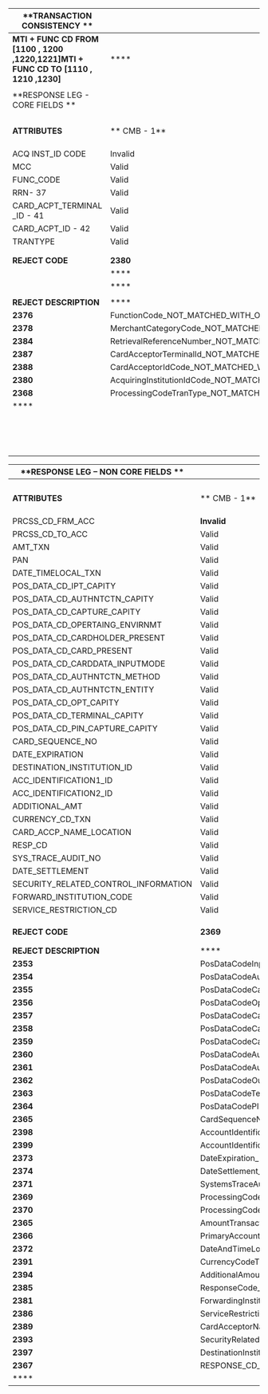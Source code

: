 | **TRANSACTION CONSISTENCY **             |                                          |              |              |              |               |          |              |      |      |          |      |      |      |      |      |      |      |      |      |      |      |                                     |
| ---------------------------------------- | ---------------------------------------- | ------------ | ------------ | ------------ | ------------- | -------- | ------------ | ---- | ---- | -------- | ---- | ---- | ---- | ---- | ---- | ---- | ---- | ---- | ---- | ---- | ---- | ----------------------------------- |
| **MTI + FUNC CD FROM [1100 , 1200 ,1220,1221]MTI + FUNC CD TO   [1110 , 1210 ,1230]** | ****                                     | ****         | ****         | ****         | ****          | ****     | ****         | **** | **** | ****     | **** | **** |      |      |      |      |      |      |      |      |      |                                     |
|                                          |                                          |              |              |              |               |          |              |      |      |          |      |      |      |      |      |      |      |      |      |      |      |                                     |
| **RESPONSE  LEG  - CORE FIELDS **        |                                          |              |              |              |               |          |              |      |      |          |      |      |      |      |      |      |      |      |      |      |      |                                     |
|                                          |                                          |              |              |              |               |          |              |      |      |          |      |      |      |      |      |      |      |      |      |      |      |                                     |
| **ATTRIBUTES**                           | **  CMB - 1**                            | ** CMB – 2** | ** CMB – 3** | ** CMB – 4** | **  CMB – 5** | ****     | ** CMB – 8** | **** | **** | ****     | **** | **** | **** | **** | **** | **** | **** | **** | **** | **** | **** | ****                                |
| ACQ INST_ID CODE                         | Invalid                                  | Valid        | Valid        | Valid        | Valid         | Valid    | Valid        |      |      |          | **** | **** | **** | **** | **** | **** | **** | **** | **** | **** | **** | ****                                |
| MCC                                      | Valid                                    | Invalid      | Valid        | Valid        | Valid         | Valid    | Valid        |      |      |          | **** | **** | **** | **** | **** | **** | **** | **** | **** | **** | **** | ****                                |
| FUNC_CODE                                | Valid                                    | Valid        | Invalid      | Valid        | Valid         | Valid    | Valid        |      |      |          | **** | **** | **** | **** | **** | **** | **** | **** | **** | **** | **** | ****                                |
| RRN- 37                                  | Valid                                    | Valid        | Valid        | Invalid      | Valid         | Valid    | Valid        |      |      |          |      |      |      |      |      |      |      |      |      |      |      |                                     |
| CARD_ACPT_TERMINAL _ID - 41              | Valid                                    | Valid        | Valid        | Valid        | Invalid       | Valid    | Valid        |      |      |          |      |      |      |      |      |      |      |      |      |      |      |                                     |
| CARD_ACPT_ID - 42                        | Valid                                    | Valid        | Valid        | Valid        | Valid         | Invalid  | Valid        |      |      |          |      |      |      |      |      |      |      |      |      |      |      |                                     |
| TRANTYPE                                 | Valid                                    | Valid        | Valid        | Valid        | Valid         | Valid    | Invalid      |      |      |          |      |      |      |      |      |      |      |      |      |      |      |                                     |
|                                          |                                          |              |              |              |               |          |              |      |      |          |      |      |      |      |      |      |      |      |      |      |      |                                     |
|                                          |                                          |              |              |              |               |          |              |      |      |          |      |      |      |      |      |      |      |      |      |      |      |                                     |
| **REJECT  CODE**                         | **2380**                                 | **2378**     | **2376**     | **2384**     | **2387**      | **2388** | **2368**     |      | **** | **2371** |      |      |      |      |      |      |      |      |      |      |      |                                     |
|                                          | ****                                     | ****         | ****         | ****         | ****          | ****     |              |      |      |          |      |      |      |      |      |      |      |      |      |      |      |                                     |
|                                          | ****                                     | ****         | ****         | ****         | ****          | ****     |              |      |      |          |      |      |      |      |      |      |      |      |      |      |      |                                     |
|                                          |                                          |              |              |              |               |          |              |      |      |          |      |      |      |      |      |      |      |      |      |      |      |                                     |
| **REJECT DESCRIPTION**                   | ****                                     | ****         | ****         | ****         | ****          | ****     | ****         | **** | **** | ****     | **** | **** | **** | **** | **** | **** | **** | **** | **** | **** | **** | ****                                |
| **2376**                                 | FunctionCode_NOT_MATCHED_WITH_ORIGINAL   |              |              |              |               |          |              |      |      |          |      |      |      |      |      |      |      |      |      |      |      |                                     |
| **2378**                                 | MerchantCategoryCode_NOT_MATCHED_WITH_ORIGINAL |              |              |              |               |          |              |      |      |          |      |      |      |      |      |      |      |      |      |      |      |                                     |
| **2384**                                 | RetrievalReferenceNumber_NOT_MATCHED_WITH_ORIGINAL |              |              |              |               |          |              |      |      |          |      |      |      |      |      |      |      |      |      |      |      |                                     |
| **2387**                                 | CardAcceptorTerminalId_NOT_MATCHED_WITH_ORIGINAL |              |              |              |               |          |              |      |      |          |      |      |      |      |      |      |      |      |      |      |      |                                     |
| **2388**                                 | CardAcceptorIdCode_NOT_MATCHED_WITH_ORIGINAL |              |              |              |               |          |              |      |      |          |      |      |      |      |      |      |      |      |      |      |      |                                     |
| **2380**                                 | AcquiringInstitutionIdCode_NOT_MATCHED_WITH_ORIGINAL |              |              |              |               |          |              |      |      |          |      |      |      |      |      |      |      |      |      |      |      |                                     |
| **2368**                                 | ProcessingCodeTranType_NOT_MATCHED_WITH_ORIGINAL |              |              |              |               |          |              |      |      |          |      |      |      |      |      |      |      |      |      |      |      |                                     |
| ****                                     |                                          |              |              |              |               |          |              |      |      |          |      |      |      |      |      |      |      |      |      |      |      |                                     |
|                                          |                                          |              |              |              |               |          |              |      |      |          |      |      |      |      |      |      |      |      |      |      |      | **RESPONSE LEG – NON CORE FIELDS ** |

| **RESPONSE LEG – NON CORE FIELDS **  | ****                                     | ****         | ****         | ****         | ****          | ****          | ****          | ****          | ****          | ****           | ****           | ****           | ****           | ****           | ****           | ****           | ****           | ****           | ****           | ****           | ****           | ****           | ****           | ****           | ****           | ****           | ****           | ****           | ****           | ****           | ****           |
| ------------------------------------ | ---------------------------------------- | ------------ | ------------ | ------------ | ------------- | ------------- | ------------- | ------------- | ------------- | -------------- | -------------- | -------------- | -------------- | -------------- | -------------- | -------------- | -------------- | -------------- | -------------- | -------------- | -------------- | -------------- | -------------- | -------------- | -------------- | -------------- | -------------- | -------------- | -------------- | -------------- | -------------- |
|                                      |                                          |              |              |              |               |               |               |               |               |                |                |                |                |                |                |                |                |                |                |                |                |                |                |                |                |                |                |                |                |                |                |
| **ATTRIBUTES**                       | **  CMB - 1**                            | ** CMB – 2** | ** CMB – 3** | ** CMB – 4** | **  CMB – 5** | **  CMB – 6** | **  CMB – 7** | **  CMB – 8** | **  CMB – 9** | **  CMB – 10** | **  CMB – 11** | **  CMB – 12** | **  CMB – 13** | **  CMB – 14** | **  CMB – 15** | **  CMB – 16** | **  CMB – 17** | **  CMB – 18** | **  CMB – 19** | **  CMB – 20** | **  CMB – 21** | **  CMB – 22** | **  CMB – 23** | **  CMB – 24** | **  CMB – 25** | **  CMB – 26** | **  CMB – 27** | **  CMB – 28** | **  CMB – 29** | **  CMB – 30** | **  CMB – 31** |
| PRCSS_CD_FRM_ACC                     | **Invalid**                              | Valid        | Valid        | Valid        | Valid         | Valid         | Valid         | Valid         | Valid         | Valid          | Valid          | Valid          | Valid          | Valid          | Valid          | Valid          | Valid          | Valid          | Valid          | Valid          | Valid          | Valid          | Valid          | Valid          | Valid          | Valid          | Valid          | Valid          | Valid          | Valid          | Valid          |
| PRCSS_CD_TO_ACC                      | Valid                                    | **Invalid**  | Valid        | Valid        | Valid         | Valid         | Valid         | Valid         | Valid         | Valid          | Valid          | Valid          | Valid          | Valid          | Valid          | Valid          | Valid          | Valid          | Valid          | Valid          | Valid          | Valid          | Valid          | Valid          | Valid          | Valid          | Valid          | Valid          | Valid          | Valid          | Valid          |
| AMT_TXN                              | Valid                                    | Valid        | **Invalid**  | Valid        | Valid         | Valid         | Valid         | Valid         | Valid         | Valid          | Valid          | Valid          | Valid          | Valid          | Valid          | Valid          | Valid          | Valid          | Valid          | Valid          | Valid          | Valid          | Valid          | Valid          | Valid          | Valid          | Valid          | Valid          | Valid          | Valid          | Valid          |
| PAN                                  | Valid                                    | Valid        | Valid        | **Invalid**  | Valid         | Valid         | Valid         | Valid         | Valid         | Valid          | Valid          | Valid          | Valid          | Valid          | Valid          | Valid          | Valid          | Valid          | Valid          | Valid          | Valid          | Valid          | Valid          | Valid          | Valid          | Valid          | Valid          | Valid          | Valid          | Valid          | Valid          |
| DATE_TIMELOCAL_TXN                   | Valid                                    | Valid        | Valid        | Valid        | **Invalid**   | Valid         | Valid         | Valid         | Valid         | Valid          | Valid          | Valid          | Valid          | Valid          | Valid          | Valid          | Valid          | Valid          | Valid          | Valid          | Valid          | Valid          | Valid          | Valid          | Valid          | Valid          | Valid          | Valid          | Valid          | Valid          | Valid          |
| POS_DATA_CD_IPT_CAPITY               | Valid                                    | Valid        | Valid        | Valid        | Valid         | **Invalid**   | Valid         | Valid         | Valid         | Valid          | Valid          | Valid          | Valid          | Valid          | Valid          | Valid          | Valid          | Valid          | Valid          | Valid          | Valid          | Valid          | Valid          | Valid          | Valid          | Valid          | Valid          | Valid          | Valid          | Valid          | Valid          |
| POS_DATA_CD_AUTHNTCTN_CAPITY         | Valid                                    | Valid        | Valid        | Valid        | Valid         | Valid         | **Invalid**   | Valid         | Valid         | Valid          | Valid          | Valid          | Valid          | Valid          | Valid          | Valid          | Valid          | Valid          | Valid          | Valid          | Valid          | Valid          | Valid          | Valid          | Valid          | Valid          | Valid          | Valid          | Valid          | Valid          | Valid          |
| POS_DATA_CD_CAPTURE_CAPITY           | Valid                                    | Valid        | Valid        | Valid        | Valid         | Valid         | Valid         | **Invalid**   | Valid         | Valid          | Valid          | Valid          | Valid          | Valid          | Valid          | Valid          | Valid          | Valid          | Valid          | Valid          | Valid          | Valid          | Valid          | Valid          | Valid          | Valid          | Valid          | Valid          | Valid          | Valid          | Valid          |
| POS_DATA_CD_OPERTAING_ENVIRNMT       | Valid                                    | Valid        | Valid        | Valid        | Valid         | Valid         | Valid         | Valid         | **Invalid**   | Valid          | Valid          | Valid          | Valid          | Valid          | Valid          | Valid          | Valid          | Valid          | Valid          | Valid          | Valid          | Valid          | Valid          | Valid          | Valid          | Valid          | Valid          | Valid          | Valid          | Valid          | Valid          |
| POS_DATA_CD_CARDHOLDER_PRESENT       | Valid                                    | Valid        | Valid        | Valid        | Valid         | Valid         | Valid         | Valid         | Valid         | **Invalid**    | Valid          | Valid          | Valid          | Valid          | Valid          | Valid          | Valid          | Valid          | Valid          | Valid          | Valid          | Valid          | Valid          | Valid          | Valid          | Valid          | Valid          | Valid          | Valid          | Valid          | Valid          |
| POS_DATA_CD_CARD_PRESENT             | Valid                                    | Valid        | Valid        | Valid        | Valid         | Valid         | Valid         | Valid         | Valid         | Valid          | **Invalid**    | Valid          | Valid          | Valid          | Valid          | Valid          | Valid          | Valid          | Valid          | Valid          | Valid          | Valid          | Valid          | Valid          | Valid          | Valid          | Valid          | Valid          | Valid          | Valid          | Valid          |
| POS_DATA_CD_CARDDATA_INPUTMODE       | Valid                                    | Valid        | Valid        | Valid        | Valid         | Valid         | Valid         | Valid         | Valid         | Valid          | Valid          | **Invalid**    | Valid          | Valid          | Valid          | Valid          | Valid          | Valid          | Valid          | Valid          | Valid          | Valid          | Valid          | Valid          | Valid          | Valid          | Valid          | Valid          | Valid          | Valid          | Valid          |
| POS_DATA_CD_AUTHNTCTN_METHOD         | Valid                                    | Valid        | Valid        | Valid        | Valid         | Valid         | Valid         | Valid         | Valid         | Valid          | Valid          | Valid          | **Invalid**    | Valid          | Valid          | Valid          | Valid          | Valid          | Valid          | Valid          | Valid          | Valid          | Valid          | Valid          | Valid          | Valid          | Valid          | Valid          | Valid          | Valid          | Valid          |
| POS_DATA_CD_AUTHNTCTN_ENTITY         | Valid                                    | Valid        | Valid        | Valid        | Valid         | Valid         | Valid         | Valid         | Valid         | Valid          | Valid          | Valid          | Valid          | **Invalid**    | Valid          | Valid          | Valid          | Valid          | Valid          | Valid          | Valid          | Valid          | Valid          | Valid          | Valid          | Valid          | Valid          | Valid          | Valid          | Valid          | Valid          |
| POS_DATA_CD_OPT_CAPITY               | Valid                                    | Valid        | Valid        | Valid        | Valid         | Valid         | Valid         | Valid         | Valid         | Valid          | Valid          | Valid          | Valid          | Valid          | **Invalid**    | Valid          | Valid          | Valid          | Valid          | Valid          | Valid          | Valid          | Valid          | Valid          | Valid          | Valid          | Valid          | Valid          | Valid          | Valid          | Valid          |
| POS_DATA_CD_TERMINAL_CAPITY          | Valid                                    | Valid        | Valid        | Valid        | Valid         | Valid         | Valid         | Valid         | Valid         | Valid          | Valid          | Valid          | Valid          | Valid          | Valid          | **Invalid**    | Valid          | Valid          | Valid          | Valid          | Valid          | Valid          | Valid          | Valid          | Valid          | Valid          | Valid          | Valid          | Valid          | Valid          | Valid          |
| POS_DATA_CD_PIN_CAPTURE_CAPITY       | Valid                                    | Valid        | Valid        | Valid        | Valid         | Valid         | Valid         | Valid         | Valid         | Valid          | Valid          | Valid          | Valid          | Valid          | Valid          | Valid          | **Invalid**    | Valid          | Valid          | Valid          | Valid          | Valid          | Valid          | Valid          | Valid          | Valid          | Valid          | Valid          | Valid          | Valid          | Valid          |
| CARD_SEQUENCE_NO                     | Valid                                    | Valid        | Valid        | Valid        | Valid         | Valid         | Valid         | Valid         | Valid         | Valid          | Valid          | Valid          | Valid          | Valid          | Valid          | Valid          | Valid          | **Invalid**    | Valid          | Valid          | Valid          | Valid          | Valid          | Valid          | Valid          | Valid          | Valid          | Valid          | Valid          | Valid          | Valid          |
| DATE_EXPIRATION                      | Valid                                    | Valid        | Valid        | Valid        | Valid         | Valid         | Valid         | Valid         | Valid         | Valid          | Valid          | Valid          | Valid          | Valid          | Valid          | Valid          | Valid          | Valid          | **Invalid**    | Valid          | Valid          | Valid          | Valid          | Valid          | Valid          | Valid          | Valid          | Valid          | Valid          | Valid          | Valid          |
| DESTINATION_INSTITUTION_ID           | Valid                                    | Valid        | Valid        | Valid        | Valid         | Valid         | Valid         | Valid         | Valid         | Valid          | Valid          | Valid          | Valid          | Valid          | Valid          | Valid          | Valid          | Valid          | Valid          | **Invalid**    | Valid          | Valid          | Valid          | Valid          | Valid          | Valid          | Valid          | Valid          | Valid          | Valid          | Valid          |
| ACC_IDENTIFICATION1_ID               | Valid                                    | Valid        | Valid        | Valid        | Valid         | Valid         | Valid         | Valid         | Valid         | Valid          | Valid          | Valid          | Valid          | Valid          | Valid          | Valid          | Valid          | Valid          | Valid          | Valid          | **Invalid**    | Valid          | Valid          | Valid          | Valid          | Valid          | Valid          | Valid          | Valid          | Valid          | Valid          |
| ACC_IDENTIFICATION2_ID               | Valid                                    | Valid        | Valid        | Valid        | Valid         | Valid         | Valid         | Valid         | Valid         | Valid          | Valid          | Valid          | Valid          | Valid          | Valid          | Valid          | Valid          | Valid          | Valid          | Valid          | Valid          | **Invalid**    | Valid          | Valid          | Valid          | Valid          | Valid          | Valid          | Valid          | Valid          | Valid          |
| ADDITIONAL_AMT                       | Valid                                    | Valid        | Valid        | Valid        | Valid         | Valid         | Valid         | Valid         | Valid         | Valid          | Valid          | Valid          | Valid          | Valid          | Valid          | Valid          | Valid          | Valid          | Valid          | Valid          | Valid          | Valid          | **Invalid**    | Valid          | Valid          | Valid          | Valid          | Valid          | Valid          | Valid          | Valid          |
| CURRENCY_CD_TXN                      | Valid                                    | Valid        | Valid        | Valid        | Valid         | Valid         | Valid         | Valid         | Valid         | Valid          | Valid          | Valid          | Valid          | Valid          | Valid          | Valid          | Valid          | Valid          | Valid          | Valid          | Valid          | Valid          | Valid          | **Invalid**    | Valid          | Valid          | Valid          | Valid          | Valid          | Valid          | Valid          |
| CARD_ACCP_NAME_LOCATION              | Valid                                    | Valid        | Valid        | Valid        | Valid         | Valid         | Valid         | Valid         | Valid         | Valid          | Valid          | Valid          | Valid          | Valid          | Valid          | Valid          | Valid          | Valid          | Valid          | Valid          | Valid          | Valid          | Valid          | Valid          | **Invalid**    | Valid          | Valid          | Valid          | Valid          | Valid          | Valid          |
| RESP_CD                              | Valid                                    | Valid        | Valid        | Valid        | Valid         | Valid         | Valid         | Valid         | Valid         | Valid          | Valid          | Valid          | Valid          | Valid          | Valid          | Valid          | Valid          | Valid          | Valid          | Valid          | Valid          | Valid          | Valid          | Valid          | Valid          | **Invalid**    | Valid          | Valid          | Valid          | Valid          | Valid          |
| SYS_TRACE_AUDIT_NO                   | Valid                                    | Valid        | Valid        | Valid        | Valid         | Valid         | Valid         | Valid         | Valid         | Valid          | Valid          | Valid          | Valid          | Valid          | Valid          | Valid          | Valid          | Valid          | Valid          | Valid          | Valid          | Valid          | Valid          | Valid          | Valid          | Valid          | **Invalid**    | Valid          | Valid          | Valid          | Valid          |
| DATE_SETTLEMENT                      | Valid                                    | Valid        | Valid        | Valid        | Valid         | Valid         | Valid         | Valid         | Valid         | Valid          | Valid          | Valid          | Valid          | Valid          | Valid          | Valid          | Valid          | Valid          | Valid          | Valid          | Valid          | Valid          | Valid          | Valid          | Valid          | Valid          | Valid          | **Invalid**    | Valid          | Valid          | Valid          |
| SECURITY_RELATED_CONTROL_INFORMATION | Valid                                    | Valid        | Valid        | Valid        | Valid         | Valid         | Valid         | Valid         | Valid         | Valid          | Valid          | Valid          | Valid          | Valid          | Valid          | Valid          | Valid          | Valid          | Valid          | Valid          | Valid          | Valid          | Valid          | Valid          | Valid          | Valid          | Valid          | Valid          | **Invalid**    | Valid          | Valid          |
| FORWARD_INSTITUTION_CODE             | Valid                                    | Valid        | Valid        | Valid        | Valid         | Valid         | Valid         | Valid         | Valid         | Valid          | Valid          | Valid          | Valid          | Valid          | Valid          | Valid          | Valid          | Valid          | Valid          | Valid          | Valid          | Valid          | Valid          | Valid          | Valid          | Valid          | Valid          | Valid          | Valid          | **Invalid**    | Valid          |
| SERVICE_RESTRICTION_CD               | Valid                                    | Valid        | Valid        | Valid        | Valid         | Valid         | Valid         | Valid         | Valid         | Valid          | Valid          | Valid          | Valid          | Valid          | Valid          | Valid          | Valid          | Valid          | Valid          | Valid          | Valid          | Valid          | Valid          | Valid          | Valid          | Valid          | Valid          | Valid          | Valid          | Valid          | **Invalid**    |
|                                      |                                          |              |              |              |               |               |               |               |               |                |                |                |                |                |                |                |                |                |                |                |                |                |                |                |                |                |                |                |                |                |                |
|                                      |                                          |              |              |              |               |               |               |               |               |                |                |                |                |                |                |                |                |                |                |                |                |                |                |                |                |                |                |                |                |                |                |
|                                      |                                          |              |              |              |               |               |               |               |               |                |                |                |                |                |                |                |                |                |                |                |                |                |                |                |                |                |                |                |                |                |                |
| **REJECT  CODE**                     | **2369**                                 | **2370**     | **2365**     | **2366**     | **2372**      | **2353**      | **2354**      | **2355**      | **2356**      | **2357**       | **2358**       | **2359**       | **2360**       | **2361**       | **2362**       | **2363**       | **2364**       | **2365**       | **2373**       | **2397**       | **2398**       | **2399**       | **2394**       | **2391**       | **2389**       | **2385**       | **2371**       | **2374**       | **2393**       | **2381**       | **2386**       |
|                                      |                                          |              |              |              |               |               |               |               |               |                |                |                |                |                |                |                |                |                |                |                |                |                |                |                |                |                |                |                |                |                |                |
|                                      |                                          |              |              |              |               |               |               |               |               |                |                |                |                |                |                |                |                |                |                |                |                |                |                |                |                |                |                |                |                |                |                |
| **REJECT DESCRIPTION**               | ****                                     | ****         | ****         | ****         | ****          | ****          | ****          | ****          | ****          | ****           | ****           | ****           | ****           | ****           | ****           | ****           | ****           | ****           | ****           | ****           | ****           | ****           | ****           | ****           | ****           | ****           | ****           | ****           | ****           | ****           | ****           |
| **2353**                             | PosDataCodeInputCapability_NOT_MATCHED_WITH_ORIGINAL | ****         |              |              |               |               |               |               |               |                |                |                |                |                |                |                |                |                |                |                |                |                |                |                |                |                |                |                |                |                |                |
| **2354**                             | PosDataCodeAuthenticationCapability_NOT_MATCHED_WITH_ORIGINAL |              |              |              |               |               |               |               |               |                |                |                |                |                |                |                |                |                |                |                |                |                |                |                |                |                |                |                |                |                |                |
| **2355**                             | PosDataCodeCaptureCapability_NOT_MATCHED_WITH_ORIGINAL |              |              |              |               |               |               |               |               |                |                |                |                |                |                |                |                |                |                |                |                |                |                |                |                |                |                |                |                |                |                |
| **2356**                             | PosDataCodeOperatingEnvironment_NOT_MATCHED_WITH_ORIGINAL |              |              |              |               |               |               |               |               |                |                |                |                |                |                |                |                |                |                |                |                |                |                |                |                |                |                |                |                |                |                |
| **2357**                             | PosDataCodeCardholderPresent_NOT_MATCHED_WITH_ORIGINAL |              |              |              |               |               |               |               |               |                |                |                |                |                |                |                |                |                |                |                |                |                |                |                |                |                |                |                |                |                |                |
| **2358**                             | PosDataCodeCardPresent_NOT_MATCHED_WITH_ORIGINAL |              |              |              |               |               |               |               |               |                |                |                |                |                |                |                |                |                |                |                |                |                |                |                |                |                |                |                |                |                |                |
| **2359**                             | PosDataCodeCardDataInputMode_NOT_MATCHED_WITH_ORIGINAL |              |              |              |               |               |               |               |               |                |                |                |                |                |                |                |                |                |                |                |                |                |                |                |                |                |                |                |                |                |                |
| **2360**                             | PosDataCodeAuthenticationMethod_NOT_MATCHED_WITH_ORIGINAL |              |              |              |               |               |               |               |               |                |                |                |                |                |                |                |                |                |                |                |                |                |                |                |                |                |                |                |                |                |                |
| **2361**                             | PosDataCodeAuthenticationEntity_NOT_MATCHED_WITH_ORIGINAL |              |              |              |               |               |               |               |               |                |                |                |                |                |                |                |                |                |                |                |                |                |                |                |                |                |                |                |                |                |                |
| **2362**                             | PosDataCodeOutputCapability_NOT_MATCHED_WITH_ORIGINAL |              |              |              |               |               |               |               |               |                |                |                |                |                |                |                |                |                |                |                |                |                |                |                |                |                |                |                |                |                |                |
| **2363**                             | PosDataCodeTerminalCapability_NOT_MATCHED_WITH_ORIGINAL |              |              |              |               |               |               |               |               |                |                |                |                |                |                |                |                |                |                |                |                |                |                |                |                |                |                |                |                |                |                |
| **2364**                             | PosDataCodePINCaptureCapability_NOT_MATCHED_WITH_ORIGINAL |              |              |              |               |               |               |               |               |                |                |                |                |                |                |                |                |                |                |                |                |                |                |                |                |                |                |                |                |                |                |
| **2365**                             | CardSequenceNumber_NOT_MATCHED_WITH_ORIGINAL |              |              |              |               |               |               |               |               |                |                |                |                |                |                |                |                |                |                |                |                |                |                |                |                |                |                |                |                |                |                |
| **2398**                             | AccountIdentification1_NOT_MATCHED_WITH_ORIGINAL |              |              |              |               |               |               |               |               |                |                |                |                |                |                |                |                |                |                |                |                |                |                |                |                |                |                |                |                |                |                |
| **2399**                             | AccountIdentification2_NOT_MATCHED_WITH_ORIGINAL |              |              |              |               |               |               |               |               |                |                |                |                |                |                |                |                |                |                |                |                |                |                |                |                |                |                |                |                |                |                |
| **2373**                             | DateExpiration_NOT_MATCHED_WITH_ORIGINAL |              |              |              |               |               |               |               |               |                |                |                |                |                |                |                |                |                |                |                |                |                |                |                |                |                |                |                |                |                |                |
| **2374**                             | DateSettlement_NOT_MATCHED_WITH_ORIGINAL |              |              |              |               |               |               |               |               |                |                |                |                |                |                |                |                |                |                |                |                |                |                |                |                |                |                |                |                |                |                |
| **2371**                             | SystemsTraceAuditNumber_NOT_MATCHED_WITH_ORIGINAL |              |              |              |               |               |               |               |               |                |                |                |                |                |                |                |                |                |                |                |                |                |                |                |                |                |                |                |                |                |                |
| **2369**                             | ProcessingCodeFromAccount_NOT_MATCHED_WITH_ORIGINAL |              |              |              |               |               |               |               |               |                |                |                |                |                |                |                |                |                |                |                |                |                |                |                |                |                |                |                |                |                |                |
| **2370**                             | ProcessingCodeToAccount_NOT_MATCHED_WITH_ORIGINAL |              |              |              |               |               |               |               |               |                |                |                |                |                |                |                |                |                |                |                |                |                |                |                |                |                |                |                |                |                |                |
| **2365**                             | AmountTransaction_NOT_MATCHED_WITH_ORIGINAL |              |              |              |               |               |               |               |               |                |                |                |                |                |                |                |                |                |                |                |                |                |                |                |                |                |                |                |                |                |                |
| **2366**                             | PrimaryAccountNumber_NOT_MATCHED_WITH_ORIGINAL |              |              |              |               |               |               |               |               |                |                |                |                |                |                |                |                |                |                |                |                |                |                |                |                |                |                |                |                |                |                |
| **2372**                             | DateAndTimeLocalTransaction_NOT_MATCHED_WITH_ORIGINAL |              |              |              |               |               |               |               |               |                |                |                |                |                |                |                |                |                |                |                |                |                |                |                |                |                |                |                |                |                |                |
| **2391**                             | CurrencyCodeTransaction_NOT_MATCHED_WITH_ORIGINAL |              |              |              |               |               |               |               |               |                |                |                |                |                |                |                |                |                |                |                |                |                |                |                |                |                |                |                |                |                |                |
| **2394**                             | AdditionalAmounts_NOT_MATCHED_WITH_ORIGINAL |              |              |              |               |               |               |               |               |                |                |                |                |                |                |                |                |                |                |                |                |                |                |                |                |                |                |                |                |                |                |
| **2385**                             | ResponseCode_NOT_MATCHED_WITH_ORIGINAL   |              |              |              |               |               |               |               |               |                |                |                |                |                |                |                |                |                |                |                |                |                |                |                |                |                |                |                |                |                |                |
| **2381**                             | ForwardingInstitutionIdCode_NOT_MATCHED_WITH_ORIGINAL |              |              |              |               |               |               |               |               |                |                |                |                |                |                |                |                |                |                |                |                |                |                |                |                |                |                |                |                |                |                |
| **2386**                             | ServiceRestrictionCode_NOT_MATCHED_WITH_ORIGINAL |              |              |              |               |               |               |               |               |                |                |                |                |                |                |                |                |                |                |                |                |                |                |                |                |                |                |                |                |                |                |
| **2389**                             | CardAcceptorNameLocation_NOT_MATCHED_WITH_ORIGINAL |              |              |              |               |               |               |               |               |                |                |                |                |                |                |                |                |                |                |                |                |                |                |                |                |                |                |                |                |                |                |
| **2393**                             | SecurityRelatedControlInformation_NOT_MATCHED_WITH_ORIGINAL |              |              |              |               |               |               |               |               |                |                |                |                |                |                |                |                |                |                |                |                |                |                |                |                |                |                |                |                |                |                |
| **2397**                             | DestinationInstitutionId_NOT_MATCHED_WITH_ORIGINAL |              |              |              |               |               |               |               |               |                |                |                |                |                |                |                |                |                |                |                |                |                |                |                |                |                |                |                |                |                |                |
| **2367**                             | RESPONSE_CD_NOT_MATCHED_WITH_REV_ADV_REQ |              |              |              |               |               |               |               |               |                |                |                |                |                |                |                |                |                |                |                |                |                |                |                |                |                |                |                |                |                |                |
| ****                                 |                                          |              |              |              |               |               |               |               |               |                |                |                |                |                |                |                |                |                |                |                |                |                |                |                |                |                |                |                |                |                |                |